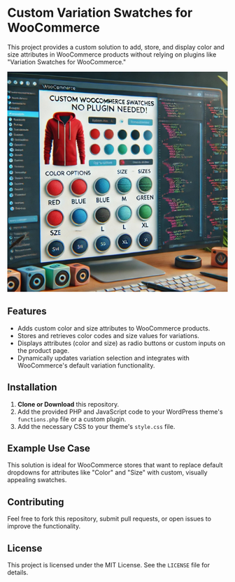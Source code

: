 # Custom Variation Swatches for WooCommerce

This project provides a custom solution to add, store, and display color and size attributes in WooCommerce products without relying on plugins like "Variation Swatches for WooCommerce."

![Custom WooCommerce Swatches](https://github.com/Arminjamali/Variation-Swatches/blob/main/screen.jpg)

## Features

- Adds custom color and size attributes to WooCommerce products.
- Stores and retrieves color codes and size values for variations.
- Displays attributes (color and size) as radio buttons or custom inputs on the product page.
- Dynamically updates variation selection and integrates with WooCommerce's default variation functionality.

## Installation

1. **Clone or Download** this repository.
2. Add the provided PHP and JavaScript code to your WordPress theme's `functions.php` file or a custom plugin.
3. Add the necessary CSS to your theme's `style.css` file.


## Example Use Case

This solution is ideal for WooCommerce stores that want to replace default dropdowns for attributes like "Color" and "Size" with custom, visually appealing swatches.

## Contributing

Feel free to fork this repository, submit pull requests, or open issues to improve the functionality.

## License

This project is licensed under the MIT License. See the `LICENSE` file for details.
